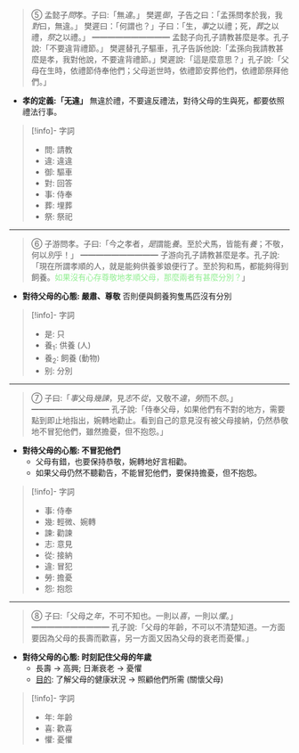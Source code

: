 > ⑤   孟懿子*問*孝。子曰:「無*違*。」
> 樊遲*御*，子告之曰：「孟孫問孝於我，我*對*曰，無違。」 樊遲曰：「何謂也？」子曰：「生，*事*之以禮；死，*葬*之以禮，*祭*之以禮。」
> ━━━━━━━━━━
> 孟懿子向孔子請教甚麼是孝。孔子說:「不要違背禮節。」
> 樊遲替孔子驅車，孔子告訴他說:「孟孫向我請教甚麼是孝，我對他說，不要違背禮節。」樊遲說:「這是麼意思？」孔子說:「父母在生時，依禮節侍奉他們；父母逝世時，依禮節安葬他們，依禮節祭拜他們。」

- **孝的定義:「无違」**
  無違於禮，不要違反禮法，對待父母的生與死，都要依照禮法行事。

> [!info]- 字詞
> - 問: 請教
> - 違: 違違
> - 御: 驅車
> - 對: 回答
> - 事: 侍奉
> - 葬: 埋葬
> - 祭: 祭祀

---

> ⑥   子游問孝。子曰:「今之孝者，*是*謂能*養*。至於犬馬，皆能有*養*；不敬，何以*別*乎！」
> ━━━━━━━━━━
> 子游向孔子請教甚麼是孝。孔子說:「現在所謂孝順的人，就是能夠供養爹娘便行了。至於狗和馬，都能夠得到飼養。<span style="color:lightgreen">如果沒有心存尊敬地孝順父母，那麼兩者有甚麼分別？</span>」

- **對待父母的心態: 嚴肅、尊敬**
  否則便與飼養狗隻馬匹沒有分別

> [!info]- 字詞
> - 是: 只
> - 養<sub>1</sub>: 供養 (人)
> - 養<sub>2</sub>: 飼養 (動物)
> - 别: 分別

---

> ⑦   子曰:「*事*父母*幾諫*，見*志*不*從*，又敬不*違*，*勞*而不*怨*。」
> ━━━━━━━━━━
> 孔子說:「侍奉父母，如果他們有不對的地方，需要點到即止地指出，婉轉地勸止。看到自己的意見沒有被父母接納，仍然恭敬地不冒犯他們，雖然擔憂，但不抱怨。」

- **對待父母的心態: 不冒犯他們**
	- 父母有錯，也要保持恭敬，婉轉地好言相勸。
	- 如果父母仍然不聽勸告，不能冒犯他們，要保持擔憂，但不抱怨。

> [!info]- 字詞
> - 事: 侍奉
> - 幾: 輕微、婉轉
> - 諫: 勸諫
> - 志: 意見
> - 從: 接納
> - 違: 冒犯
> - 勞: 擔憂
> - 怨: 抱怨

---

> ⑧   子曰:「父母之*年*，不可不知也。一則以*喜*，一則以*懼*。」
> ━━━━━━━━━━
> 孔子說:「父母的年齡，不可以不清楚知道。一方面要因為父母的長壽而歡喜，另一方面又因為父母的衰老而憂懼。」

- **對待父母的心態: 时刻記住父母的年歲**
	- 長壽 → 高興; 日漸衰老 → 憂懼
	- <u>目的</u>: 了解父母的健康狀況 → 照顧他們所需 (關懷父母)

> [!info]- 字詞
> - 年: 年齡
> - 喜: 歡喜
> - 懼: 憂懼
